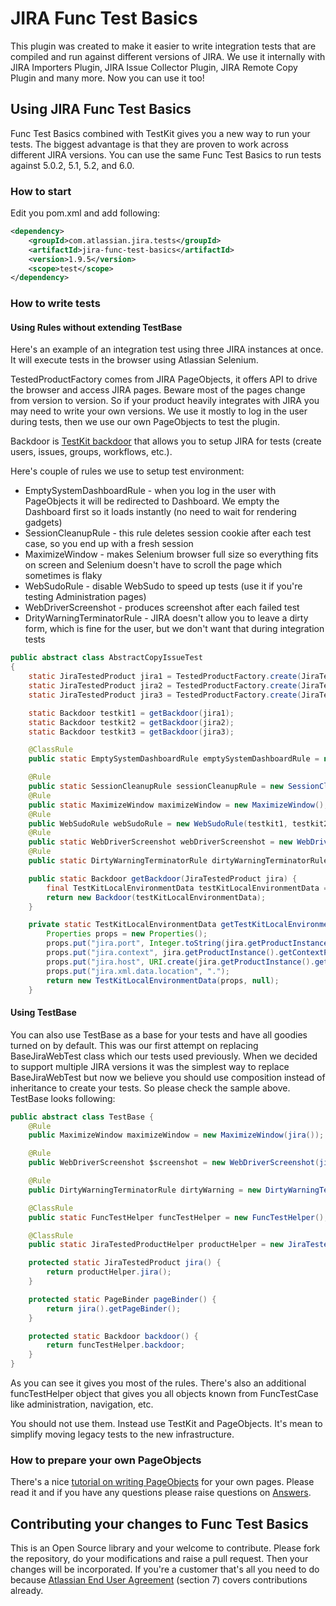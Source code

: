 # JIRA Func Test Basics

This plugin was created to make it easier to write integration tests that are compiled and run against different versions of JIRA.
We use it internally with JIRA Importers Plugin, JIRA Issue Collector Plugin, JIRA Remote Copy Plugin and many more. Now you can use it too!

## Using JIRA Func Test Basics

Func Test Basics combined with TestKit gives you a new way to run your tests. The biggest advantage is that they are proven to work across different JIRA versions.
You can use the same Func Test Basics to run tests against 5.0.2, 5.1, 5.2, and 6.0.

### How to start

Edit you pom.xml and add following:

```xml
<dependency>
	<groupId>com.atlassian.jira.tests</groupId>
	<artifactId>jira-func-test-basics</artifactId>
	<version>1.9.5</version>
	<scope>test</scope>
</dependency>
```

### How to write tests

#### Using Rules without extending TestBase

Here's an example of an integration test using three JIRA instances at once. It will execute tests in the browser using Atlassian Selenium.


TestedProductFactory comes from JIRA PageObjects, it offers API to drive the browser and access JIRA pages. Beware most of the pages change from version to version.
So if your product heavily integrates with JIRA you may need to write your own versions. We use it mostly to log in the user during tests, then we use our own PageObjects to test the plugin.


Backdoor is [TestKit backdoor](https://bitbucket.org/atlassian/jira-testkit) that allows you to setup JIRA for tests (create users, issues, groups, workflows, etc.).


Here's couple of rules we use to setup test environment:

* EmptySystemDashboardRule - when you log in the user with PageObjects it will be redirected to Dashboard. We empty the Dashboard first so it loads instantly (no need to wait for rendering gadgets)
* SessionCleanupRule - this rule deletes session cookie after each test case, so you end up with a fresh session
* MaximizeWindow - makes Selenium browser full size so everything fits on screen and Selenium doesn't have to scroll the page which sometimes is flaky
* WebSudoRule - disable WebSudo to speed up tests (use it if you're testing Administration pages)
* WebDriverScreenshot - produces screenshot after each failed test
* DrityWarningTerminatorRule - JIRA doesn't allow you to leave a dirty form, which is fine for the user, but we don't want that during integration tests

```java
public abstract class AbstractCopyIssueTest
{
    static JiraTestedProduct jira1 = TestedProductFactory.create(JiraTestedProduct.class, new DefaultProductInstance("http://localhost:2990/jira", "jira1", 2990, "/jira"), null);
    static JiraTestedProduct jira2 = TestedProductFactory.create(JiraTestedProduct.class, new DefaultProductInstance("http://localhost:2991/jira", "jira2", 2991, "/jira"), null);
    static JiraTestedProduct jira3 = TestedProductFactory.create(JiraTestedProduct.class, new DefaultProductInstance("http://localhost:2992/jira", "jira3", 2992, "/jira"), null);

	static Backdoor testkit1 = getBackdoor(jira1);
	static Backdoor testkit2 = getBackdoor(jira2);
	static Backdoor testkit3 = getBackdoor(jira3);

	@ClassRule
	public static EmptySystemDashboardRule emptySystemDashboardRule = new EmptySystemDashboardRule(testkit1, testkit2, testkit3);

	@Rule
	public static SessionCleanupRule sessionCleanupRule = new SessionCleanupRule();
	@Rule
	public static MaximizeWindow maximizeWindow = new MaximizeWindow();
	@Rule
	public WebSudoRule webSudoRule = new WebSudoRule(testkit1, testkit2, testkit3);
	@Rule
	public static WebDriverScreenshot webDriverScreenshot = new WebDriverScreenshot();
	@Rule
	public static DirtyWarningTerminatorRule dirtyWarningTerminatorRule = new DirtyWarningTerminatorRule();

	public static Backdoor getBackdoor(JiraTestedProduct jira) {
		final TestKitLocalEnvironmentData testKitLocalEnvironmentData = getTestKitLocalEnvironmentData(jira);
		return new Backdoor(testKitLocalEnvironmentData);
	}

	private static TestKitLocalEnvironmentData getTestKitLocalEnvironmentData(JiraTestedProduct jira) {
		Properties props = new Properties();
		props.put("jira.port", Integer.toString(jira.getProductInstance().getHttpPort()));
		props.put("jira.context", jira.getProductInstance().getContextPath());
		props.put("jira.host", URI.create(jira.getProductInstance().getBaseUrl()).getHost());
		props.put("jira.xml.data.location", ".");
		return new TestKitLocalEnvironmentData(props, null);
	}
```

#### Using TestBase

You can also use TestBase as a base for your tests and have all goodies turned on by default. This was our first attempt on replacing BaseJiraWebTest class which
our tests used previously. When we decided to support multiple JIRA versions it was the simplest way to replace BaseJiraWebTest but now we believe you should use composition instead of
inheritance to create your tests. So please check the sample above. TestBase looks following:

```java
public abstract class TestBase {
	@Rule
	public MaximizeWindow maximizeWindow = new MaximizeWindow(jira());

	@Rule
	public WebDriverScreenshot $screenshot = new WebDriverScreenshot(jira());

	@Rule
	public DirtyWarningTerminatorRule dirtyWarning = new DirtyWarningTerminatorRule(jira());

	@ClassRule
	public static FuncTestHelper funcTestHelper = new FuncTestHelper();

	@ClassRule
	public static JiraTestedProductHelper productHelper = new JiraTestedProductHelper();

	protected static JiraTestedProduct jira() {
		return productHelper.jira();
	}

	protected static PageBinder pageBinder() {
		return jira().getPageBinder();
	}

	protected static Backdoor backdoor() {
		return funcTestHelper.backdoor;
	}
}
```

As you can see it gives you most of the rules. There's also an additional funcTestHelper object that gives you all objects known from FuncTestCase like administration, navigation, etc.


You should not use them. Instead use TestKit and PageObjects. It's mean to simplify moving legacy tests to the new infrastructure.

### How to prepare your own PageObjects

There's a nice [tutorial on writing PageObjects](https://developer.atlassian.com/display/JIRADEV/Plugin+Tutorial+-+Writing+integration+tests+using+PageObjects) for your own pages. Please read it and if you have any questions please raise questions on [Answers](http://answers.atlassian.com).

## Contributing your changes to Func Test Basics

This is an Open Source library and your welcome to contribute. Please fork the repository, do your modifications and raise a pull request. Then your changes will be incorporated. If you're a customer that's all you need to do because [Atlassian End User Agreement](http://www.atlassian.com/end-user-agreement/) (section 7) covers contributions already.



